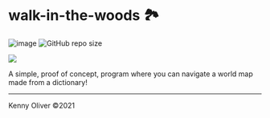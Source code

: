 # walk-in-the-woods :national_park:

![image](https://www.codefactor.io/repository/github/KennyOliver/walk-in-the-woods/badge?style=for-the-badge)
![GitHub repo size](https://img.shields.io/github/repo-size/KennyOliver/walk-in-the-woods?style=for-the-badge)

[![](https://repl.it/badge/github/KennyOliver/walk-in-the-woods)](https://repl.it/@KennyOliver/walk-in-the-woods)

A simple, proof of concept, program where you can navigate a world map made from a dictionary!

---
Kenny Oliver ©2021

